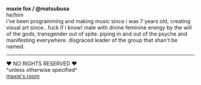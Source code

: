 **maxie fox / @matsubusa**
<br>
he/him
<br>
i've been programming and making music since i was 7 years old, creating visual art since.. fuck if i know! male with divine feminine energy by the will of the gods, transgender out of spite. piping in and out of the psyche and manifesting everywhere. disgraced leader of the group that shan't be named.
<hr>
♥ NO RIGHTS RESERVED ♥
<br>
^unless otherwise specified^
<br>
<a href="https://xorgasm.neocities.org/magmatic">maxie's room</a>
